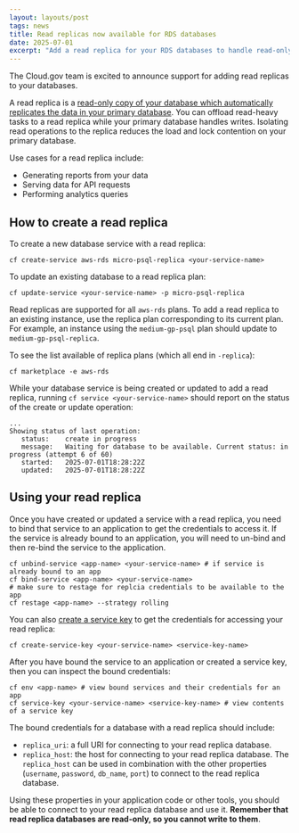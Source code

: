 ```yaml
---
layout: layouts/post
tags: news
title: Read replicas now available for RDS databases
date: 2025-07-01
excerpt: "Add a read replica for your RDS databases to handle read-only workloads"
---
```


The Cloud.gov team is excited to announce support for adding read replicas to your databases.

A read replica is a [read-only copy of your database which automatically replicates the data in your primary database](https://docs.aws.amazon.com/AmazonRDS/latest/UserGuide/USER_ReadRepl.html). You can offload read-heavy tasks to a read replica while your primary database handles writes. Isolating read operations to the replica reduces the load and lock contention on your primary database.

Use cases for a read replica include:

- Generating reports from your data
- Serving data for API requests
- Performing analytics queries

## How to create a read replica

To create a new database service with a read replica:

```shell
cf create-service aws-rds micro-psql-replica <your-service-name>
```

To update an existing database to a read replica plan:

```shell
cf update-service <your-service-name> -p micro-psql-replica
```

Read replicas are supported for all `aws-rds` plans. To add a read replica to an existing instance, use the replica plan corresponding to its current plan. For example, an instance using the `medium-gp-psql` plan should update to `medium-gp-psql-replica`.

To see the list available of replica plans (which all end in `-replica`):

```shell
cf marketplace -e aws-rds
```

While your database service is being created or updated to add a read replica, running `cf service <your-service-name>` should report on the status of the create or update operation:

```shell
...
Showing status of last operation:
   status:    create in progress
   message:   Waiting for database to be available. Current status: in progress (attempt 6 of 60)
   started:   2025-07-01T18:28:22Z
   updated:   2025-07-01T18:28:22Z
```

## Using your read replica

Once you have created or updated a service with a read replica, you need to bind that service to an application to get the credentials to access it. If the service is already bound to an application, you will need to un-bind and then re-bind the service to the application.

```shell
cf unbind-service <app-name> <your-service-name> # if service is already bound to an app
cf bind-service <app-name> <your-service-name>
# make sure to restage for replcia credentials to be available to the app
cf restage <app-name> --strategy rolling
```

You can also [create a service key](https://cli.cloudfoundry.org/en-US/v8/create-service-key.html) to get the credentials for accessing your read replica:

```shell
cf create-service-key <your-service-name> <service-key-name>
```

After you have bound the service to an application or created a service key, then you can inspect the bound credentials:

```shell
cf env <app-name> # view bound services and their credentials for an app
cf service-key <your-service-name> <service-key-name> # view contents of a service key
```

The bound credentials for a database with a read replica should include:

- `replica_uri`: a full URI for connecting to your read replica database.
- `replica_host`: the host for connecting to your read replica database. The `replica_host` can be used in combination with the other properties (`username`, `password`, `db_name`, `port`) to connect to the read replica database.

Using these properties in your application code or other tools, you should be able to connect to your read replica database and use it. **Remember that read replica databases are read-only, so you cannot write to them**.
